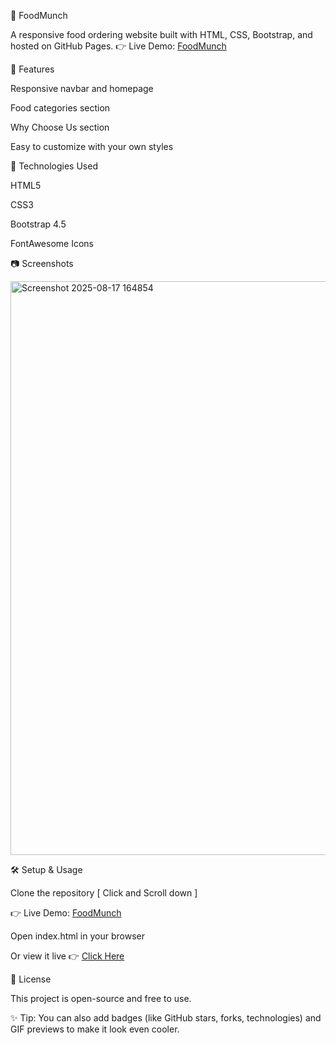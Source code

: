 🍔 FoodMunch

A responsive food ordering website built with HTML, CSS, Bootstrap, and hosted on GitHub Pages.
👉 Live Demo: [FoodMunch](https://venu207.github.io/FoodMunch/)

📌 Features

Responsive navbar and homepage

Food categories section

Why Choose Us section

Easy to customize with your own styles

🚀 Technologies Used

HTML5

CSS3

Bootstrap 4.5

FontAwesome Icons

📷 Screenshots

<img width="1444" height="918" alt="Screenshot 2025-08-17 164854" src="https://github.com/user-attachments/assets/68cefd98-2c2d-4a1c-969e-78c8f0385f8f" />


🛠️ Setup & Usage

Clone the repository
[ Click and Scroll down ]

👉 Live Demo: [FoodMunch](https://venu207.github.io/FoodMunch/)


Open index.html in your browser

Or view it live 👉 [Click Here](https://venu207.github.io/FoodMunch/)

📄 License

This project is open-source and free to use.

✨ Tip: You can also add badges (like GitHub stars, forks, technologies) and GIF previews to make it look even cooler.
